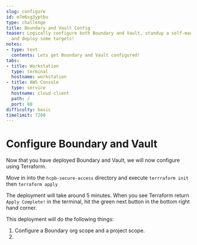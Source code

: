 ```yaml
---
slug: configure
id: m7m6sg3yptbu
type: challenge
title: Boundary and Vault Config
teaser: Logically configure both Boundary and Vault, standup a self-managed worker
  and deploy some targets!
notes:
- type: text
  contents: Lets get Boundary and Vault configured!
tabs:
- title: Workstation
  type: terminal
  hostname: workstation
- title: AWS Console
  type: service
  hostname: cloud-client
  path: /
  port: 80
difficulty: basic
timelimit: 7200
---
```


Configure Boundary and Vault
===============

Now that you have deployed Boundary and Vault, we will now configure using Terraform.

Move in into the `hcpb-secure-access` directory and execute `terrraform init` then `terraform apply`

The deployment will take around 5 minutes. When you see Terraform return `Apply Complete!` in the terminal, hit the green next button in the bottom right hand corner.

This deployment will do the following things:

1. Configure a Boundary org scope and a project scope.
2.



